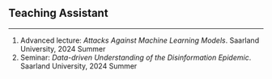 
## Teaching Assistant
---

1. Advanced lecture: _Attacks Against Machine Learning Models_. Saarland University, 2024 Summer
2. Seminar: _Data-driven Understanding of the Disinformation Epidemic_. Saarland University, 2024 Summer
